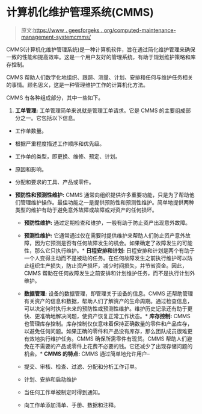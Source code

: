 # 计算机化维护管理系统(CMMS)

> 原文:[https://www . geesforgeks . org/computed-maintenance-management-systemcmms/](https://www.geeksforgeeks.org/computerized-maintenance-management-systemcmms/)

CMMS(计算机化维护管理系统)是一种计算机软件，旨在通过简化维护管理来确保一致的性能和提高效率。这是一个用户友好的管理系统，有助于规划维护策略和库存控制。

CMMS 帮助人们数字化地组织、跟踪、测量、计划、安排和任何与维护任务相关的事情。顾名思义，这是一种管理维护工作的计算机化方法。

CMMS 有各种组成部分，其中一些如下。

1.  **工单管理:**
    工单管理简单来说就是管理工单请求。它是 CMMS 的主要组成部分之一。它包括以下信息。

*   工作单数量。
*   根据严重程度描述工作顺序和优先级。
*   工作单的类型，即更换、维修、预定、计划。
*   原因和影响。
*   分配和要求的工具、产品或零件。

*   **预防性和预测性维护:**
    CMMS 通常向组织提供许多重要功能，只是为了帮助他们管理维护操作。最佳功能之一是提供预防性和预测性维护。简单地提供两种类型的维护有助于避免意外故障或故障或对资产的任何损坏。

    *   **预防性维护:**
        通过定期检查和维护，一般有助于防止资产出现意外故障。
    *   **预测性维护:**
        它通常通过仅在需要时提供维护来帮助人们防止资产意外故障，因为它预测是否有任何故障发生的机会。如果确定了故障发生的可能性，那么它只执行维护。*   **日程安排和计划:**
    日程安排和计划是两个有助于一个人变得主动而不是被动的任务。在任何故障发生之前执行维护可以防止组织生产损失，防止资产损坏，减少时间损失，并节省资金。因此，CMMS 帮助在任何故障发生之前安排和计划维护任务，而不是执行计划外维护。

    *   **数据管理:**
    设备的数据管理，即管理关于设备的信息。CMMS 还帮助管理有关资产的信息和数据，帮助人们了解资产的生命周期。通过检查信息，可以决定何时执行未来的预防性或预测性维护。维护历史记录还有助于更快、更准确地解决问题，使资产恢复正常工作状态。*   **库存控制:**
    CMMS 也管理库存控制。库存控制仅仅意味着保持正确数量的零件和产品库存，以避免任何问题。如果正确的零件和产品没有库存，那么团队成员很难更有效地执行维护任务。CMMS 确保所需零件有现货。CMMS 帮助人们避免在不需要的产品或零件上花费不必要的钱。它还减少了出现存储问题的机会。*   **CMMS 的特点:**
    CMMS 通过简单地允许用户–
    *   提交、审核、检查、过滤、分配和分析工作订单。
    *   计划、安排和启动维护
    *   当任何工作单被制定时得到通知。
    *   向工作单添加清单、手册、数据和注释。